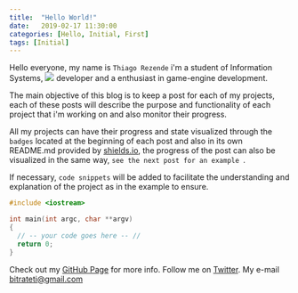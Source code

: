 ```yaml
---
title:  "Hello World!"
date:   2019-02-17 11:30:00
categories: [Hello, Initial, First]
tags: [Initial]
---
```

Hello everyone, my name is `Thiago Rezende` i'm a student of Information Systems, ![](https://img.shields.io/badge/C++--orange.svg) developer and a enthusiast in game-engine development.

The main objective of this blog is to keep a post for each of my projects, each of these posts will describe the purpose and functionality of each project that i'm working on and also monitor their progress.

All my projects can have their progress and state visualized through the `badges` located at the beginning of each post and also in its own README.md provided by [shields.io][shields.io], the progress of the post can also be visualized in the same way, `see the next post for an example
`.

If necessary, `code snippets` will be added to facilitate the understanding and explanation of the project as in the example to ensure.

``` cpp
#include <iostream>

int main(int argc, char **argv)
{
  // -- your code goes here -- //
  return 0;
}
```


Check out my [GitHub Page][github] for more info.
Follow me on [Twitter][twitter].
My e-mail [bitrateti@gmail.com][e-mail]

[github]:      http://jekyllrb.com
[twitter]:     https://github.com/jekyll/jekyll
[e-mail]:      mailto:bitrateti@gmail.com
[shields.io]:  https://shields.io